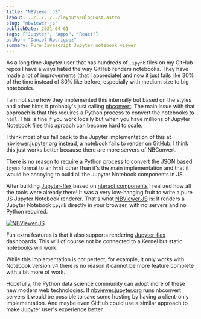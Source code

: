 ```yaml
---
title: "NBViewer.JS"
layout: ../../../../layouts/BlogPost.astro
slug: "nbviewer-js"
publishDate: 2021-04-01
tags: ["Jupyter", "Apps", "React"]
author: "Daniel Rodriguez"
summary: Pure Javascript Jupyter notebook viewer
---
```


As a long time Jupyter user that has hundreds of `.ipynb` files on my GitHub repos
I have always hated the way GitHub renders notebooks.
They have made a lot of improvements (that I appreciate) and now it just fails like 30% of the time
instead of 80% like before, especially with medium size to big notebooks.

I am not sure how they implemented this internally but based on the styles and other hints it probably's just
calling [nbconvert](https://nbconvert.readthedocs.io/en/latest/).
The main issue with that approach is that this requires a Python process to convert the notebooks to `html`.
This is fine if you work locally but when you have millions of Jupyter Notebook files this aproach can become hard to scale.

I think most of us fall back to the Jupyter implementation of this at [nbviewer.jupyter.org](https://nbviewer.jupyter.org/)
instead, a notebook fails to render on GitHub.
I think this just works better because there are more servers of NBConvert.

There is no reason to require a Python process to convert the JSON based `ipynb`
format to an `html` other than it's the main implementation
and that it would be annoying to build all the Jupyter Notebook components in JS.

After building [Jupyter-flex](https://jupyter-flex.danielfrg.com/) based on [nteract components](https://nteract.io/)
I realized how all the tools were already there!
It was a very low-hanging fruit to write a pure JS Jupyter Notebook renderer.
That's what [NBViewer.JS](https://nbviewer.danielfrg.com/) is:
It renders a Jupyter Notebook `ipynb` directly in your browser, with no servers and no Python required.

[![NBViewer.JS](/images/nbviewerjs.png)](https://nbviewer.danielfrg.com/)

Fun extra features is that it also supports rendering [Jupyter-flex](https://jupyter-flex.danielfrg.com)
dashboards. This will of course not be connected to a Kernel but static notebooks will work.

While this implementation is not perfect, for example, it only works with Notebook version v4
there is no reason it cannot be more feature complete with a bit more of work.

Hopefully, the Python data science community can adopt more of these new modern web technologies.
If [nbviewer.jupyter.org](https://nbviewer.jupyter.org/) runs nbconvert servers
it would be possible to save some hosting by having a client-only implementation.
And maybe even GitHub could use a similar approach to make Jupyter user's experience better.
